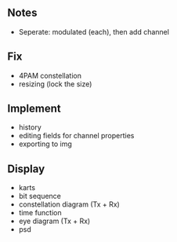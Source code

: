 ## Notes
- Seperate: modulated (each), then add channel
## Fix
- 4PAM constellation
- resizing (lock the size)
## Implement
- history
- editing fields for channel properties
- exporting to img
## Display
- karts
- bit sequence
- constellation diagram (Tx + Rx)
- time function
- eye diagram (Tx + Rx)
- psd
